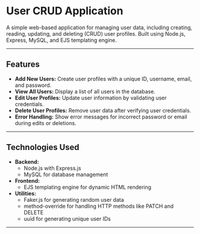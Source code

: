 # User CRUD Application

A simple web-based application for managing user data, including creating, reading, updating, and deleting (CRUD) user profiles. Built using Node.js, Express, MySQL, and EJS templating engine.

---

## Features
- **Add New Users:** Create user profiles with a unique ID, username, email, and password.
- **View All Users:** Display a list of all users in the database.
- **Edit User Profiles:** Update user information by validating user credentials.
- **Delete User Profiles:** Remove user data after verifying user credentials.
- **Error Handling:** Show error messages for incorrect password or email during edits or deletions.

---

## Technologies Used
- **Backend:**
  - Node.js with Express.js
  - MySQL for database management
- **Frontend:**
  - EJS templating engine for dynamic HTML rendering
- **Utilities:**
  - Faker.js for generating random user data
  - method-override for handling HTTP methods like PATCH and DELETE
  - uuid for generating unique user IDs

---
